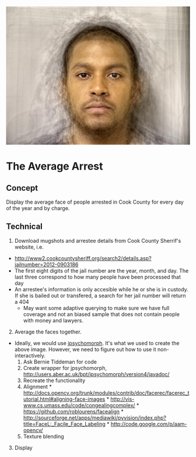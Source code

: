 ![Average face of people arrested by the Cook County Sherrif on September 3, 2012](https://github.com/fgregg/average-arrest/raw/master/wow.jpg "Average face of people arrested by the Cook County Sherrif on September 3, 2012")

The Average Arrest
==============

Concept
-------
Display the average face of people arrested in Cook County for every day of the year and by charge.

Technical
---------
1. Download mugshots and arrestee details from Cook County Sherrif's website, i.e.
  * http://www2.cookcountysheriff.org/search2/details.asp?jailnumber=2012-0903186
  * The first eight digits of the jail number are the year, month, and day. The last three correspond to 
    how many people have been processed that day
  * An arrestee's information is only accesible while he or she is in custody. If she is bailed out or transfered,
    a search for her jail number will return a 404
    * May want some adaptive querying to make sure we have full coverage and not an biased sample that does not
      contain people with money and lawyers.
2. Average the faces together.
  * Ideally, we would use [jpsychomorph](http://users.aber.ac.uk/bpt/jpsychomorph/). It's what we used to create
    the above image. However, we need to figure out how to use it non-interactively. 
    1. Ask Bernie Tiddeman for code
    2. Create wrapper for jpsychomorph, http://users.aber.ac.uk/bpt/jpsychomorph/version4/javadoc/
    3. Recreate the functionality
      1. Alignment
        * http://docs.opencv.org/trunk/modules/contrib/doc/facerec/facerec_tutorial.html#aligning-face-images
        * http://vis-www.cs.umass.edu/code/congealingcomplex/
        * https://github.com/roblourens/facealign
        * http://sourceforge.net/apps/mediawiki/pyvision/index.php?title=FaceL:_Facile_Face_Labeling
        * http://code.google.com/p/aam-opencv/
      2. Texture blending
3. Display
